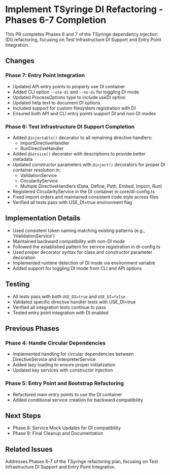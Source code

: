 # Implement TSyringe DI Refactoring - Phases 6-7 Completion

This PR completes Phases 6 and 7 of the TSyringe dependency injection (DI) refactoring, focusing on Test Infrastructure DI Support and Entry Point Integration.

## Changes

### Phase 7: Entry Point Integration
- Updated API entry points to properly use DI container
- Added CLI option `--use-di` and `--no-di` for toggling DI mode
- Updated ProcessOptions type to include useDI option
- Updated help text to document DI options
- Included support for custom filesystem registration with DI
- Ensured both API and CLI entry points support DI and non-DI modes

### Phase 6: Test Infrastructure DI Support Completion
- Added `@injectable()` decorator to all remaining directive handlers:
  - ImportDirectiveHandler
  - RunDirectiveHandler
- Added `@Service()` decorator with descriptions to provide better metadata
- Updated constructor parameters with `@inject()` decorators for proper DI container resolution in:
  - ValidationService 
  - CircularityService
  - Multiple DirectiveHandlers (Data, Define, Path, Embed, Import, Run)
- Registered CircularityService in the DI container in core/di-config.ts
- Fixed import orders and maintained consistent code style across files
- Verified all tests pass with USE_DI=true environment flag

## Implementation Details
- Used consistent token naming matching existing patterns (e.g., 'IValidationService')
- Maintained backward compatibility with non-DI mode
- Followed the established pattern for service registration in di-config.ts
- Used proper decorator syntax for class and constructor parameter decoration
- Implemented runtime detection of DI mode via environment variable
- Added support for toggling DI mode from CLI and API options

## Testing
- All tests pass with both `USE_DI=true` and `USE_DI=false`
- Validated specific directive handler tests with USE_DI=true
- Verified all integration tests continue to pass
- Tested entry point integration with DI enabled

## Previous Phases
### Phase 4: Handle Circular Dependencies
- Implemented handling for circular dependencies between DirectiveService and InterpreterService
- Added lazy loading to ensure proper initialization
- Updated key services with constructor injection

### Phase 5: Entry Point and Bootstrap Refactoring
- Refactored main entry points to use the DI container
- Added conditional service creation for backward compatibility

## Next Steps
- Phase 8: Service Mock Updates for DI compatibility
- Phase 9: Final Cleanup and Documentation

## Related Issues
Addresses Phases 6-7 of the TSyringe refactoring plan, focusing on Test Infrastructure DI Support and Entry Point Integration.